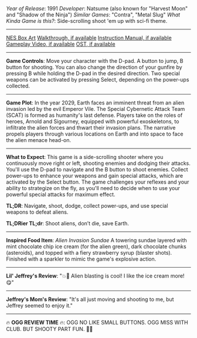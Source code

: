 *Year of Release*: 1991
*Developer*: Natsume (also known for "Harvest Moon" and "Shadow of the Ninja")
*Similar Games*: "Contra", "Metal Slug"
*What Kinda Game is this?*: Side-scrolling shoot 'em up with sci-fi theme.

---
[NES Box Art](https://www.google.com/search?tbm=isch&q=NES+Box+Art+SCAT+-+Special+Cybernetic+Attack+Team) 
[Walkthrough, if available](https://www.google.com/search?q=Walkthrough+NES+SCAT+-+Special+Cybernetic+Attack+Team)
[Instruction Manual, if available](https://www.google.com/search?q=NES+Instruction+Manual+SCAT+-+Special+Cybernetic+Attack+Team)
[Gameplay Video, if available](https://www.youtube.com/results?search_query=gameplay+NES+SCAT+-+Special+Cybernetic+Attack+Team) 
[OST, if available](https://www.youtube.com/results?search_query=gameplay+NES+SCAT+-+Special+Cybernetic+Attack+Team+OST)

- - -
**Game Controls**:
Move your character with the D-pad. A button to jump, B button for shooting. You can also change the direction of your gunfire by pressing B while holding the D-pad in the desired direction. Two special weapons can be activated by pressing Select, depending on the power-ups collected.

- - -
**Game Plot**: 
In the year 2029, Earth faces an imminent threat from an alien invasion led by the evil Emperor Vile. The Special Cybernetic Attack Team (SCAT) is formed as humanity's last defense. Players take on the roles of heroes, Arnold and Sigourney, equipped with powerful exoskeletons, to infiltrate the alien forces and thwart their invasion plans. The narrative propels players through various locations on Earth and into space to face the alien menace head-on.

- - -
**What to Expect**: 
This game is a side-scrolling shooter where you continuously move right or left, shooting enemies and dodging their attacks. You'll use the D-pad to navigate and the B button to shoot enemies. Collect power-ups to enhance your weapons and gain special attacks, which are activated by the Select button. The game challenges your reflexes and your ability to strategize on the fly, as you'll need to decide when to use your powerful special attacks for maximum effect.

**TL;DR**: Navigate, shoot, dodge, collect power-ups, and use special weapons to defeat aliens.

**TL;DRier TL;dr**: Shoot aliens, don’t die, save Earth.

---
**Inspired Food Item**: *Alien Invasion Sundae*
A towering sundae layered with mint chocolate chip ice cream (for the alien green), dark chocolate chunks (asteroids), and topped with a fiery strawberry syrup (blaster shots). Finished with a sparkler to mimic the game's explosive action.

---
**Lil' Jeffrey's Review**: "💥💚 Alien blasting is cool! I like the ice cream more! 😋"

---
**Jeffrey's Mom's Review**: "It's all just moving and shooting to me, but Jeffrey seemed to enjoy it."

---
🔥 **OGG REVIEW TIME** 🔥: OGG NO LIKE SMALL BUTTONS. OGG MISS WITH CLUB. BUT SHOOTY PART FUN. 🚀💥